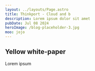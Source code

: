 ```yaml
---
layout: ../layouts/Page.astro
title: Thinkport - Cloud and b
description: Lorem ipsum dolor sit amet
pubDate: Jul 08 2024
heroImage: /blog-placeholder-3.jpg
moo: jojo
---
```



## Yellow white-paper

Lorem ipsum